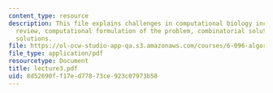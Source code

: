 ```yaml
---
content_type: resource
description: This file explains challenges in computational biology including bio
  review, computational formulation of the problem, combinatorial solutions, and probabilistic
  solutions.
file: https://ol-ocw-studio-app-qa.s3.amazonaws.com/courses/6-096-algorithms-for-computational-biology-spring-2005/8d52690ff17ed77873ce923c07973b58_lecture3.pdf
file_type: application/pdf
resourcetype: Document
title: lecture3.pdf
uid: 8d52690f-f17e-d778-73ce-923c07973b58
---
```

